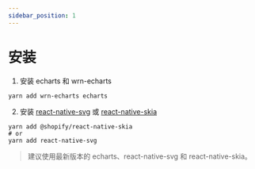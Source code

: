 ```yaml
---
sidebar_position: 1
---
```


# 安装

1. 安装 echarts 和 wrn-echarts

```shell
yarn add wrn-echarts echarts
```

2. 安装 [react-native-svg](https://github.com/software-mansion/react-native-svg) 或 [react-native-skia](https://github.com/shopify/react-native-skia)

```shell
yarn add @shopify/react-native-skia
# or
yarn add react-native-svg
```

> 建议使用最新版本的 echarts、react-native-svg 和 react-native-skia。

